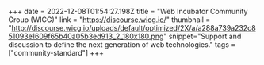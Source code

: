 +++
date = 2022-12-08T01:54:27.198Z
title = "Web Incubator Community Group (WICG)"
link = "https://discourse.wicg.io/"
thumbnail = "http://discourse.wicg.io/uploads/default/optimized/2X/a/a288a739a232c851093e1609f65b40a05b3ed913_2_180x180.png"
snippet="Support and discussion to define the next generation of web technologies."
tags = ["community-standard"]
+++

